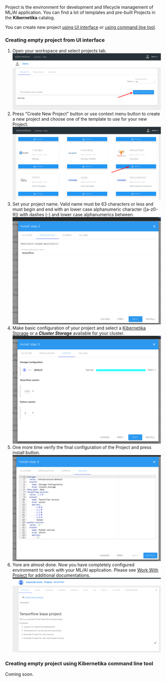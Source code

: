 Project is the environment for development and lifecycle management of ML/AI application. You can find a lot of templates and pre-built Projects in the **Kibernetika** catalog.

You can create new project [using UI interface](#creating-empty-project-from-ui-interface) or [using command line tool](#creating-empty-project-using-kibernetika-command-line-tool).

### Creating empty project from UI interface
1. Open your workspace and select projects tab.
![](../img/project/new_project.png)
2. Press "Create New Project" button or use context menu button to create a new project and choose one of the template to use for your new Project.
![](../img/project/proj_sample_templates.png)
4. Set your project name. Valid name must be 63 characters or less and must begin and end with an lower case alphanumeric character ([a-z0-9]) with dashes (-) and lower case alphanumerics between.
![](../img/project/wizard-3.png)
5. Make basic configuration of your project and select a [Kibernetika Storage](../resources/kibernetika-storage.md) or a ***Cluster Storage*** available for your cluster.
![](../img/project/wizard-4.png)
6. One more time verify the final configuration of the Project and press install button.
![](../img/project/wizard-5.png)
7. Yore are almost done. Now you have completely configured environment to work with your ML/AI application. Please see [Work With Project](working-with-projects.md) for additional documentations.
![](../img/project/wizard-6.png)
### Creating empty project using Kibernetika command line tool
Coming soon.
